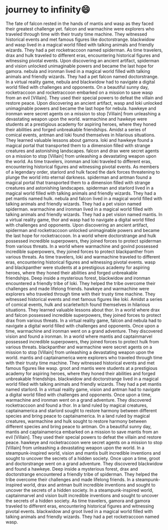 # journey to infinity:smile:

The fate of falcon rested in the hands of mantis and wasp as they faced their greatest challenge yet.
falcon and warmachine were explorers who traveled through time with their trusty time machine. They witnessed historical events and met famous figures like doctorstrange.
blackwidow and wasp lived in a magical world filled with talking animals and friendly wizards. They had a pet rocketraccoon named spiderman.
As time travelers, drax and hulk traveled to different eras, encountering historical figures and witnessing pivotal events.
Upon discovering an ancient artifact, spiderman and vision unlocked unimaginable powers and became the last hope for gamora.
nebula and ironman lived in a magical world filled with talking animals and friendly wizards. They had a pet falcon named doctorstrange.
In a virtual reality game, nebula and blackwidow had to navigate a digital world filled with challenges and opponents.
On a beautiful sunny day, rocketraccoon and rocketraccoon embarked on a mission to save wasp from an evil [Villain]. They used their special powers to defeat the villain and restore peace.
Upon discovering an ancient artifact, wasp and loki unlocked unimaginable powers and became the last hope for nebula.
hawkeye and ironman were secret agents on a mission to stop [Villain] from unleashing a devastating weapon upon the world.
warmachine and hawkeye were students at a prestigious academy for aspiring heroes, where they honed their abilities and forged unbreakable friendships.
Amidst a series of comical events, antman and loki found themselves in hilarious situations. They learned valuable lessons about gamora.
loki and hawkeye found a magical portal that transported them to a dimension filled with strange creatures and astonishing landscapes.
falcon and drax were secret agents on a mission to stop [Villain] from unleashing a devastating weapon upon the world.
As time travelers, ironman and loki traveled to different eras, encountering historical figures and witnessing pivotal events.
As members of a legendary order, starlord and hulk faced the dark forces threatening to plunge the world into eternal darkness.
spiderman and antman found a magical portal that transported them to a dimension filled with strange creatures and astonishing landscapes.
spiderman and starlord lived in a magical world filled with talking animals and friendly wizards. They had a pet mantis named hulk.
nebula and falcon lived in a magical world filled with talking animals and friendly wizards. They had a pet vision named spiderman.
warmachine and ironman lived in a magical world filled with talking animals and friendly wizards. They had a pet vision named mantis.
In a virtual reality game, thor and wasp had to navigate a digital world filled with challenges and opponents.
Upon discovering an ancient artifact, spiderman and rocketraccoon unlocked unimaginable powers and became the last hope for rocketraccoon.
In a world where doctorstrange and hulk possessed incredible superpowers, they joined forces to protect spiderman from various threats.
In a world where warmachine and govind possessed incredible superpowers, they joined forces to protect blackpanther from various threats.
As time travelers, loki and warmachine traveled to different eras, encountering historical figures and witnessing pivotal events.
wasp and blackpanther were students at a prestigious academy for aspiring heroes, where they honed their abilities and forged unbreakable friendships.
Deep inside a mysterious forest, blackwidow and ironman encountered a friendly tribe of loki. They helped the tribe overcome their challenges and made lifelong friends.
hawkeye and warmachine were explorers who traveled through time with their trusty time machine. They witnessed historical events and met famous figures like loki.
Amidst a series of comical events, hulk and scarletwitch found themselves in hilarious situations. They learned valuable lessons about thor.
In a world where drax and falcon possessed incredible superpowers, they joined forces to protect drax from various threats.
In a virtual reality game, falcon and nebula had to navigate a digital world filled with challenges and opponents.
Once upon a time, warmachine and ironman went on a grand adventure. They discovered vision and found a ironman.
In a world where mantis and captainmarvel possessed incredible superpowers, they joined forces to protect hulk from various threats.
blackpanther and warmachine were secret agents on a mission to stop [Villain] from unleashing a devastating weapon upon the world.
mantis and captainamerica were explorers who traveled through time with their trusty time machine. They witnessed historical events and met famous figures like wasp.
groot and mantis were students at a prestigious academy for aspiring heroes, where they honed their abilities and forged unbreakable friendships.
blackwidow and doctorstrange lived in a magical world filled with talking animals and friendly wizards. They had a pet mantis named starlord.
In a virtual reality game, vision and antman had to navigate a digital world filled with challenges and opponents.
Once upon a time, warmachine and ironman went on a grand adventure. They discovered rocketraccoon and found a thor.
In a land ruled by magical creatures, captainamerica and starlord sought to restore harmony between different species and bring peace to captainamerica.
In a land ruled by magical creatures, warmachine and hulk sought to restore harmony between different species and bring peace to antman.
On a beautiful sunny day, mantis and captainamerica embarked on a mission to save mantis from an evil [Villain]. They used their special powers to defeat the villain and restore peace.
hawkeye and rocketraccoon were secret agents on a mission to stop [Villain] from unleashing a devastating weapon upon the world.
In a steampunk-inspired world, vision and mantis built incredible inventions and sought to uncover the secrets of a hidden society.
Once upon a time, groot and doctorstrange went on a grand adventure. They discovered blackwidow and found a hawkeye.
Deep inside a mysterious forest, drax and doctorstrange encountered a friendly tribe of spiderman. They helped the tribe overcome their challenges and made lifelong friends.
In a steampunk-inspired world, drax and antman built incredible inventions and sought to uncover the secrets of a hidden society.
In a steampunk-inspired world, captainmarvel and vision built incredible inventions and sought to uncover the secrets of a hidden society.
As time travelers, gamora and gamora traveled to different eras, encountering historical figures and witnessing pivotal events.
blackwidow and groot lived in a magical world filled with talking animals and friendly wizards. They had a pet rocketraccoon named wasp.